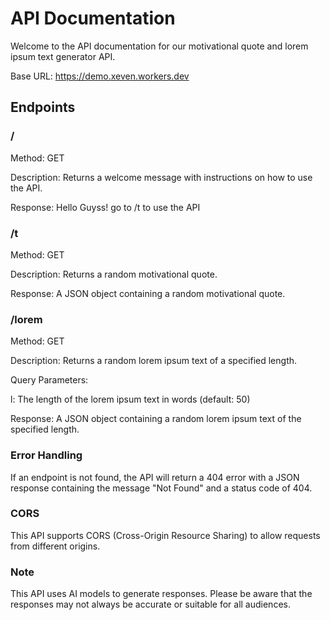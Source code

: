 # API Documentation

Welcome to the API documentation for our motivational quote and lorem ipsum text generator API.

Base URL: https://demo.xeven.workers.dev

## Endpoints

### /

Method: GET

Description: Returns a welcome message with instructions on how to use the API.

Response: Hello Guyss! go to /t to use the API

### /t

Method: GET

Description: Returns a random motivational quote.

Response: A JSON object containing a random motivational quote.

### /lorem

Method: GET

Description: Returns a random lorem ipsum text of a specified length.

Query Parameters:

l: The length of the lorem ipsum text in words (default: 50)

Response: A JSON object containing a random lorem ipsum text of the specified length.

### Error Handling

If an endpoint is not found, the API will return a 404 error with a JSON response containing the message "Not Found" and a status code of 404.

### CORS

This API supports CORS (Cross-Origin Resource Sharing) to allow requests from different origins.

### Note

This API uses AI models to generate responses. Please be aware that the responses may not always be accurate or suitable for all audiences.
